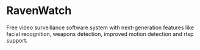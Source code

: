 # RavenWatch
Free video surveillance software system with next-generation features like facial recognition, weapons detection, improved motion detection and rtsp support.
